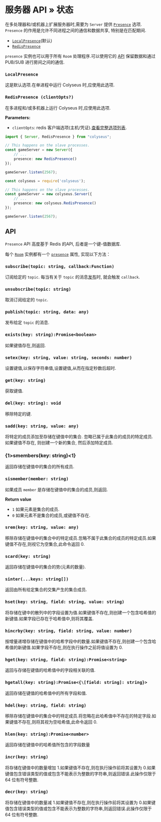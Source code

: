 # 服务器 API &raquo; 状态

在多处理器和/或机器上扩展服务器时,需要为 `Server` 提供 [`Presence`](/server/api/#optionspresence) 选项. `Presence` 的作用是允许不同进程之间的通信和数据共享, 特别是在匹配期间.

- [`LocalPresence`](#localpresence)(默认)
- [`RedisPresence`](#redispresence-clientopts)

`presence` 实例也可以用于所有 `Room` 处理程序.可以使用它的 [API](#api) 保留数据和通过 PUB/SUB 进行房间之间的通信.

### `LocalPresence`

这是默认选项.在单进程中运行  Colyseus 时,应使用此选项.

### `RedisPresence (clientOpts?)`

在多进程和/或多机器上运行  Colyseus 时,应使用此选项.

**Parameters:**

- `clientOpts`: redis 客户端选项(主机/凭证).[查看完整选项列表](https://github.com/DefinitelyTyped/DefinitelyTyped/blob/master/types/redis/index.d.ts#L28-L52).

```typescript fct_label="TypeScript"
import { Server, RedisPresence } from "colyseus";

// This happens on the slave processes.
const gameServer = new Server({
    // ...
    presence: new RedisPresence()
});

gameServer.listen(2567);
```

```typescript fct_label="JavaScript"
const colyseus = require('colyseus');

// This happens on the slave processes.
const gameServer = new colyseus.Server({
    // ...
    presence: new colyseus.RedisPresence()
});

gameServer.listen(2567);
```

## API

`Presence` API 高度基于 Redis 的API, 后者是一个键-值数据库.

每个 [`Room`](/server/room) 实例都有一个 [`presence`](/server/room/#presence-presence) 属性, 实现以下方法：

### `subscribe(topic: string, callback:Function)`

订阅给定的 `topic`. 每当有关于 `topic` 的消息[发布](#publishtopic-string-data-any)时, 就会触发 `callback`.

### `unsubscribe(topic: string)`

取消订阅给定的 `topic`.

### `publish(topic: string, data: any)`

发布给定 `topic` 的消息.

### `exists(key: string):Promise<boolean>`

如果键值存在,则返回.

### `setex(key: string, value: string, seconds: number)`

设置键值,以保存字符串值,设置键值,从而在指定秒数后超时.

### `get(key: string)`

获取键值.

### `del(key: string): void`

移除特定的键.

### `sadd(key: string, value: any)`

将特定的成员添加至存储在键值中的集合. 忽略已属于此集合的成员的特定成员. 如果键值不存在, 则创建一个新的集合, 然后添加特定成员.

### {1>smembers(key: string)<1}

返回存储在键值中的集合的所有成员.

### `sismember(member: string)`

如果成员 `member` 是存储在键值中的集合的成员,则返回.

**Return value**

- `1` 如果元素是集合的成员.
- `0`  如果元素不是集合的成员,或键值不存在.

### `srem(key: string, value: any)`

移除存储在键值中的集合中的特定成员.忽略不属于此集合的成员的特定成员.如果键值不存在,则视它为空集合,此命令返回 0.

### `scard(key: string)`

返回存储在键值中的集合的势(元素的数量).

### `sinter(...keys: string[])`

返回由所有给定集合的交集产生的集合成员.

### `hset(key: string, field: string, value: string)`

将存储在键中的散列中的字段设置为值.如果键值不存在,则创建一个包含哈希值的新键值.如果字段已存在于哈希值中,则将其覆盖.

### `hincrby(key: string, field: string, value: number)`

按增量递增存储在键值中的哈希字段中的数量.如果键值不存在,则创建一个包含哈希值的新键值.如果字段不存在,则在执行操作之前将值设置为 0.

### `hget(key: string, field: string):Promise<string>`

返回与存储在键值的哈希值中的字段相关联的值.

### `hgetall(key: string):Promise<{\[field: string]: string}>`

返回存储在键值的哈希值中的所有字段和值.

### `hdel(key: string, field: string)`

移除存储在键值中的集合中的特定成员.将忽略在此哈希值中不存在的特定字段.如果键值不存在,则将其视为空哈希值,此命令返回 0.

### `hlen(key: string):Promise<number>`

返回存储在键值中的哈希值所包含的字段数量

### `incr(key: string)`

将存储在键值中的数量增加 1.如果键值不存在,则在执行操作前将其设置为 0.如果键值包含错误类型的值或包含不能表示为整数的字符串,则返回错误.此操作仅限于 64 位有符号整数.

### `decr(key: string)`

将存储在键值中的数量减 1.如果键值不存在,则在执行操作前将其设置为 0.如果键值包含错误类型的值或包含不能表示为整数的字符串,则返回错误.此操作仅限于 64 位有符号整数.

